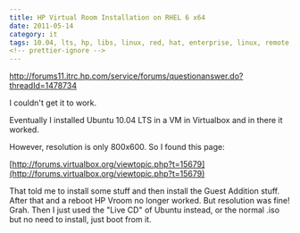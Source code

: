 ```yaml
---
title: HP Virtual Room Installation on RHEL 6 x64
date: 2011-05-14
category: it
tags: 10.04, lts, hp, libs, linux, red, hat, enterprise, linux, remote, support, rhel, rhel6, share, desktop, ubuntu, virtual, room, vroom, x64
<!-- prettier-ignore -->
---
```


<http://forums11.itrc.hp.com/service/forums/questionanswer.do?threadId=1478734>

I couldn't get it to work.

Eventually I installed Ubuntu 10.04 LTS in a VM in Virtualbox and in there it
worked.

However, resolution is only 800x600. So I found this page:

[http://forums.virtualbox.org/viewtopic.php?t=15679](http://forums.virtualbox.org/viewtopic.php?t=15679)

That told me to install some stuff and then install the Guest Addition stuff.
After that and a reboot HP Vroom no longer worked. But resolution was fine!
Grah. Then I just used the "Live CD" of Ubuntu instead, or the normal .iso but
no need to install, just boot from it.
